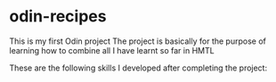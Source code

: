 # odin-recipes
This is my first Odin project 
The project is basically for the purpose of learning how to combine all I have learnt so far in HMTL

These are the following skills I developed after completing the project:
#

